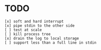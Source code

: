 # TODO

    [x] soft and hard interrupt
    [x] pipe stdin to the other side
    [ ] test at scale
    [ ] kill process tree
    [x] drain the log to local storage
    [ ] support less than a full line in stdin